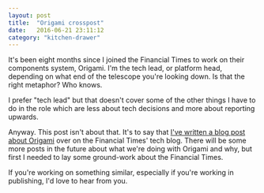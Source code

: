 ```yaml
---
layout: post
title:  "Origami crosspost"
date:   2016-06-21 23:11:12
category: "kitchen-drawer"
---
```

It's been eight months since I joined the Financial Times to work on their components system, Origami. I'm the tech lead, or platform head, depending on what end of the telescope you're looking down. Is that the right metaphor? Who knows.

I prefer "tech lead" but that doesn't cover some of the other things I have to do in the role which are less about tech decisions and more about reporting upwards.

Anyway. This post isn't about that. It's to say that [I've written a blog post about Origami](http://engineroom.ft.com/2016/06/20/origami-and-177-ft-sites/) over on the Financial Times' tech blog. There will be some more posts in the future about what we're doing with Origami and why, but first I needed to lay some ground-work about the Financial Times.

If you're working on something similar, especially if you're working in publishing, I'd love to hear from you.
